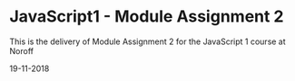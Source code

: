 # JavaScript1 - Module Assignment 2

This is the delivery of Module Assignment 2 for the JavaScript 1 course at Noroff

19-11-2018
